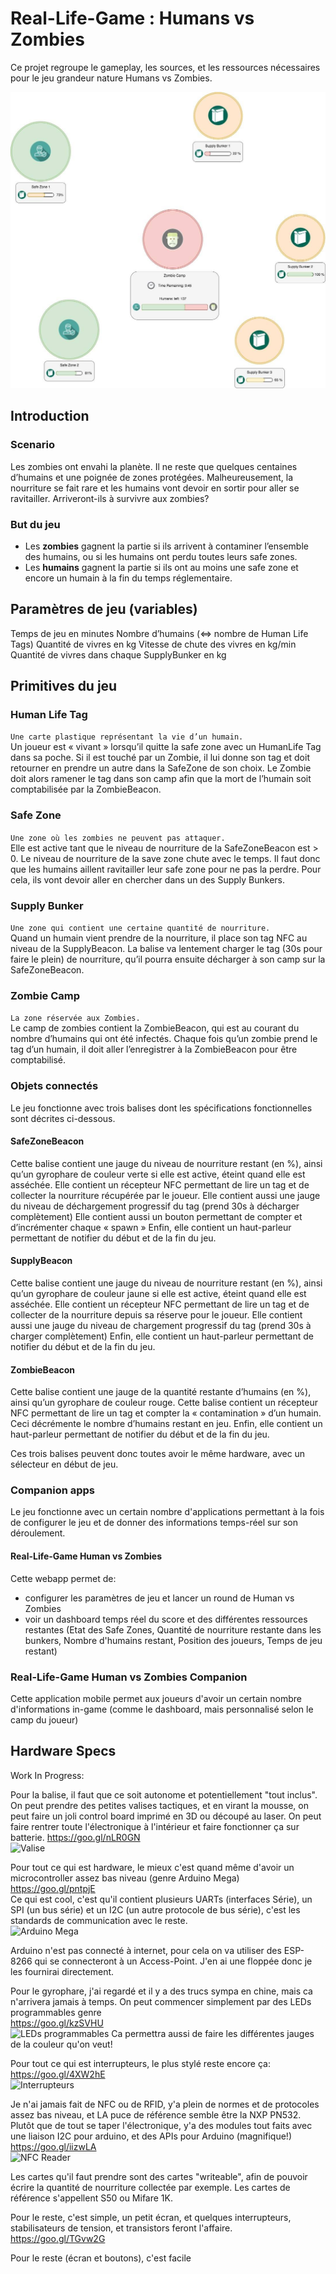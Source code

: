 
# Real-Life-Game : Humans vs Zombies

Ce projet regroupe le gameplay, les sources, et les ressources nécessaires pour le jeu grandeur nature Humans vs Zombies.

![Humans vs Zombies](hvsz.jpg)

## Introduction

### Scenario
Les zombies ont envahi la planète. Il ne reste que quelques centaines d’humains et une poignée de zones protégées. Malheureusement, la nourriture se fait rare et les humains vont devoir en sortir pour aller se ravitailler. Arriveront-ils à survivre aux zombies?

### But du jeu
 * Les **zombies** gagnent la partie si ils arrivent à contaminer l’ensemble des humains, ou si les humains ont perdu toutes leurs safe zones.  
 * Les **humains** gagnent la partie si ils ont au moins une safe zone et encore un humain à la fin du temps réglementaire.


## Paramètres de jeu (variables)

Temps de jeu en minutes
Nombre d’humains (<=> nombre de Human Life Tags)
Quantité de vivres en kg
Vitesse de chute des vivres en kg/min
Quantité de vivres dans chaque SupplyBunker en kg


## Primitives du jeu

### Human Life Tag
`Une carte plastique représentant la vie d’un humain.`   
Un joueur est « vivant » lorsqu’il quitte la safe zone avec un HumanLife Tag dans sa poche.
Si il est touché par un Zombie, il lui donne son tag et doit retourner en prendre un autre dans la SafeZone de son choix. Le Zombie doit alors ramener le tag dans son camp afin que la mort de l’humain soit comptabilisée par la ZombieBeacon.

### Safe Zone
`Une zone où les zombies ne peuvent pas attaquer.`  
Elle est active tant que le niveau de nourriture de la SafeZoneBeacon est > 0.
Le niveau de nourriture de la save zone chute avec le temps. Il faut donc que les humains aillent ravitailler leur safe zone pour ne pas la perdre. Pour cela, ils vont devoir aller en chercher dans un des Supply Bunkers.

### Supply Bunker
`Une zone qui contient une certaine quantité de nourriture.`  
Quand un humain vient prendre de la nourriture, il place son tag NFC au niveau de la SupplyBeacon. La balise va lentement charger le tag (30s pour faire le plein) de nourriture, qu’il pourra ensuite décharger à son camp sur la SafeZoneBeacon.

### Zombie Camp
`La zone réservée aux Zombies.`  
Le camp de zombies contient la ZombieBeacon, qui est au courant du nombre d’humains qui ont été infectés. Chaque fois qu’un zombie prend le tag d’un humain, il doit aller l’enregistrer à la ZombieBeacon pour être comptabilisé.


### Objets connectés

Le jeu fonctionne avec trois balises dont les spécifications fonctionnelles sont décrites ci-dessous.

#### SafeZoneBeacon
Cette balise contient une jauge du niveau de nourriture restant (en %), ainsi qu’un gyrophare de couleur verte si elle est active, éteint quand elle est asséchée.
Elle contient un récepteur NFC permettant de lire un tag et de collecter la nourriture récupérée par le joueur.
Elle contient aussi une jauge du niveau de déchargement progressif du tag (prend 30s à décharger complètement)
Elle contient aussi un bouton permettant de compter et d’incrémenter chaque « spawn »
Enfin, elle contient un haut-parleur permettant de notifier du début et de la fin du jeu.

#### SupplyBeacon
Cette balise contient une jauge du niveau de nourriture restant (en %), ainsi qu’un gyrophare de couleur jaune si elle est active, éteint quand elle est asséchée.
Elle contient un récepteur NFC permettant de lire un tag et de collecter de la nourriture depuis sa réserve pour le joueur.
Elle contient aussi une jauge du niveau de chargement progressif du tag (prend 30s à charger complètement)
Enfin, elle contient un haut-parleur permettant de notifier du début et de la fin du jeu.

#### ZombieBeacon
Cette balise contient une jauge de la quantité restante d’humains (en %), ainsi qu’un gyrophare de couleur rouge.
Cette balise contient un récepteur NFC permettant de lire un tag et compter la « contamination » d’un humain. Ceci décrémente le nombre d’humains restant en jeu.
Enfin, elle contient un haut-parleur permettant de notifier du début et de la fin du jeu.

Ces trois balises peuvent donc toutes avoir le même hardware, avec un sélecteur en début de jeu.

### Companion apps

Le jeu fonctionne avec un certain nombre d'applications permettant à la fois de configurer le jeu et de donner des informations temps-réel sur son déroulement.

#### Real-Life-Game Human vs Zombies
Cette webapp permet de:
 * configurer les paramètres de jeu et lancer un round de Human vs Zombies
 * voir un dashboard temps réel du score et des différentes ressources restantes (Etat des Safe Zones, Quantité de nourriture restante dans les bunkers, Nombre d'humains restant, Position des joueurs, Temps de jeu restant)

### Real-Life-Game Human vs Zombies Companion
Cette application mobile permet aux joueurs d'avoir un certain nombre d'informations in-game (comme le dashboard, mais personnalisé selon le camp du joueur)


## Hardware Specs
Work In Progress:

Pour la balise, il faut que ce soit autonome et potentiellement "tout inclus".
On peut prendre des petites valises tactiques, et en virant la mousse, on peut faire un joli control board imprimé en 3D ou découpé au laser.
On peut faire rentrer toute l'électronique à l'intérieur et faire fonctionner ça sur batterie.
https://goo.gl/nLR0GN  
![Valise](https://images-na.ssl-images-amazon.com/images/I/61dpjR0mYEL._SL1000_.jpg)

Pour tout ce qui est hardware, le mieux c'est quand même d'avoir un microcontroller assez bas niveau (genre Arduino Mega)
https://goo.gl/pntpjE  
Ce qui est cool, c'est qu'il contient plusieurs UARTs (interfaces Série), un SPI (un bus série) et un I2C (un autre protocole de bus série), c'est les standards de communication avec le reste.  
![Arduino Mega](https://images-na.ssl-images-amazon.com/images/I/713dm0ARCcL._SL1500_.jpg)

Arduino n'est pas connecté à internet, pour cela on va utiliser des ESP-8266 qui se connecteront à un Access-Point.
J'en ai une floppée donc je les fournirai directement.

Pour le gyrophare, j'ai regardé et il y a des trucs sympa en chine, mais ca n'arrivera jamais à temps. On peut commencer simplement par des LEDs programmables genre  
https://goo.gl/kzSVHU  
![LEDs programmables](https://images-na.ssl-images-amazon.com/images/I/61PEUB2SdsL._SL1000_.jpg)
Ca permettra aussi de faire les différentes jauges de la couleur qu'on veut!

Pour tout ce qui est interrupteurs, le plus stylé reste encore ça:  
https://goo.gl/4XW2hE  
![Interrupteurs](https://images-na.ssl-images-amazon.com/images/I/51xoma%2BMy-L._SL1043_.jpg)

Je n'ai jamais fait de NFC ou de RFID, y'a plein de normes et de protocoles assez bas niveau, et LA puce de référence semble être la NXP PN532.
Plutôt que de tout se taper l'électronique, y'a des modules tout faits avec une liaison I2C pour arduino, et des APIs pour Arduino (magnifique!)  
https://goo.gl/iizwLA  
![NFC Reader](https://images-na.ssl-images-amazon.com/images/I/51TPRHRHdAL.jpg)

Les cartes qu'il faut prendre sont des cartes "writeable", afin de pouvoir écrire la quantité de nourriture collectée par exemple.
Les cartes de référence s'appellent S50 ou Mifare 1K.

Pour le reste, c'est simple, un petit écran, et quelques interrupteurs, stabilisateurs de tension, et transistors feront l'affaire.  
https://goo.gl/TGvw2G


Pour le reste (écran et boutons), c'est facile

